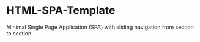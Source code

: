 HTML-SPA-Template
=================

Minimal Single Page Application (SPA) with sliding navigation from section to section.
